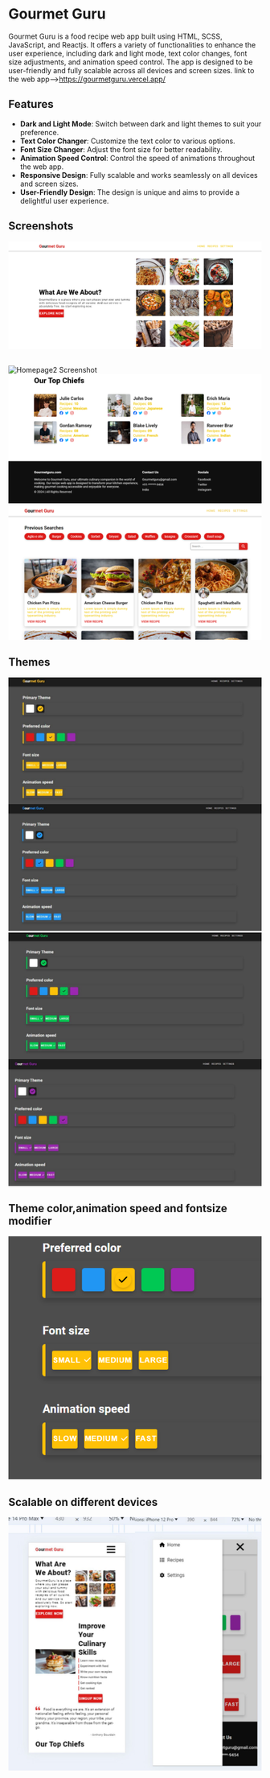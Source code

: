 # Gourmet Guru

Gourmet Guru is a food recipe web app built using HTML, SCSS, JavaScript, and Reactjs. It offers a variety of functionalities to enhance the user experience, including dark and light mode, text color changes, font size adjustments, and animation speed control. The app is designed to be user-friendly and fully scalable across all devices and screen sizes.
link to the web app-->https://gourmetguru.vercel.app/

## Features

- **Dark and Light Mode**: Switch between dark and light themes to suit your preference.
- **Text Color Changer**: Customize the text color to various options.
- **Font Size Changer**: Adjust the font size for better readability.
- **Animation Speed Control**: Control the speed of animations throughout the web app.
- **Responsive Design**: Fully scalable and works seamlessly on all devices and screen sizes.
- **User-Friendly Design**: The design is unique and aims to provide a delightful user experience.

## Screenshots
![Homepage Screenshot](https://github.com/Atrayeej/GourmetGuru/blob/main/images/home%20page.png?raw=true)
##   

![Homepage2 Screenshot]()
![Homepage3 Screenshot](https://github.com/Atrayeej/GourmetGuru/blob/main/images/home3.png?raw=true)
![recipes page](https://github.com/Atrayeej/GourmetGuru/blob/main/images/previous%20searches.png?raw=true)
## Themes 
![theme1](
https://github.com/Atrayeej/GourmetGuru/blob/main/images/theme1.jpeg?raw=true
)
![theme2](https://github.com/Atrayeej/GourmetGuru/blob/main/images/theme2.jpeg?raw=true)

## Theme color,animation speed and fontsize modifier  
![asf](https://github.com/Atrayeej/GourmetGuru/blob/main/images/font%20and%20animation%20speed%20changer.png?raw=true)
## Scalable on different devices
![scalable](https://github.com/Atrayeej/GourmetGuru/blob/main/images/scalable.jpeg?raw=true)


